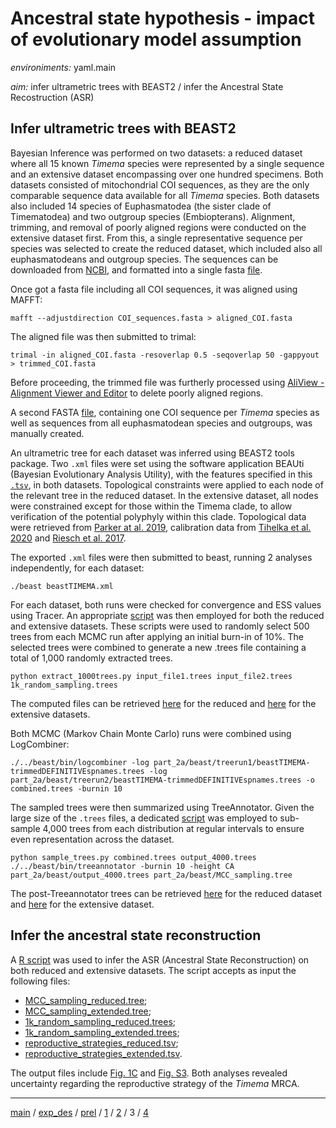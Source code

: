 # Ancestral state hypothesis - impact of evolutionary model assumption


*environiments:* yaml.main 


*aim:* infer ultrametric trees with BEAST2 / infer the Ancestral State Recostruction (ASR) 


## Infer ultrametric trees with BEAST2

Bayesian Inference was performed on two datasets: a reduced dataset where all 15 known *Timema* species were represented by a single sequence and an extensive dataset encompassing over one hundred specimens. Both datasets consisted of mitochondrial COI sequences, as they are the only comparable sequence data available for all *Timema* species. Both datasets also included 14 species of Euphasmatodea (the sister clade of Timematodea) and two outgroup species (Embiopterans).
Alignment, trimming, and removal of poorly aligned regions were conducted on the extensive dataset first. From this, a single representative sequence per species was selected to create the reduced dataset, which included also all euphasmatodeans and outgroup species. The sequences can be downloaded from [NCBI](https://www.ncbi.nlm.nih.gov/), and formatted into a single fasta [file](https://github.com/MattiaRag/timemaproject/blob/main/intermediate_files/all_COIseqs.fasta).

Once got a fasta file including all COI sequences, it was aligned using MAFFT:

```
mafft --adjustdirection COI_sequences.fasta > aligned_COI.fasta
```

The aligned file was then submitted to trimal:

```
trimal -in aligned_COI.fasta -resoverlap 0.5 -seqoverlap 50 -gappyout > trimmed_COI.fasta
```

Before proceeding, the trimmed file was furtherly processed using [AliView - Alignment Viewer and Editor](https://ormbunkar.se/aliview/) to delete poorly aligned regions.

A second FASTA [file](https://github.com/MattiaRag/timemaproject/blob/main/intermediate_files/trimmed_onesp_COIseqs_def.fasta), containing one COI sequence per *Timema* species as well as sequences from all euphasmatodean species and outgroups, was manually created.

An ultrametric tree for each dataset was inferred using BEAST2 tools package.
Two `.xml` files were set using the software application BEAUti (Bayesian Evolutionary Analysis Utility), with the features specified in this [`.tsv`](https://github.com/MattiaRag/timemaproject/blob/main/scripts/BEAUTI_feat.tsv), in both datasets. Topological constraints were applied to each node of the relevant tree in the reduced dataset. In the extensive dataset, all nodes were constrained except for those within the Timema clade, to allow verification of the potential polyphyly within this clade. Topological data were retrieved from [Parker at al. 2019](https://www.researchgate.net/publication/336424541_Sex-biased_gene_expression_is_repeatedly_masculinized_in_asexual_females), calibration data from [Tihelka et al. 2020](https://royalsocietypublishing.org/doi/10.1098/rsos.201689) and [Riesch et al. 2017](https://www.nature.com/articles/s41559-017-0082).

The exported `.xml` files were then submitted to beast, running 2 analyses independently, for each dataset:

```
./beast beastTIMEMA.xml
```

For each dataset, both runs were checked for convergence and ESS values using Tracer. An appropriate [script](https://github.com/MattiaRag/timemaproject/blob/main/scripts/extract_1000trees.py) was then employed for both the reduced and extensive datasets. These scripts were used to randomly select 500 trees from each MCMC run after applying an initial burn-in of 10%. The selected trees were combined to generate a new .trees file containing a total of 1,000 randomly extracted trees. 

```
python extract_1000trees.py input_file1.trees input_file2.trees 1k_random_sampling.trees
```

The computed files can be retrieved [here](https://github.com/MattiaRag/timemaproject/blob/main/intermediate_files/1k_random_sampling_reduced.trees) for the reduced and [here](https://github.com/MattiaRag/timemaproject/blob/main/intermediate_files/1k_random_sampling_extended.trees) for the extensive datasets.

Both MCMC (Markov Chain Monte Carlo) runs were combined using LogCombiner:

```
./../beast/bin/logcombiner -log part_2a/beast/treerun1/beastTIMEMA-trimmedDEFINITIVEspnames.trees -log part_2a/beast/treerun2/beastTIMEMA-trimmedDEFINITIVEspnames.trees -o combined.trees -burnin 10
```

The sampled trees were then summarized using TreeAnnotator. Given the large size of the `.trees` files, a dedicated [script](https://github.com/MattiaRag/timemaproject/blob/main/scripts/sample_trees.py) was employed to sub-sample 4,000 trees from each distribution at regular intervals to ensure even representation across the dataset.

```
python sample_trees.py combined.trees output_4000.trees
./../beast/bin/treeannotator -burnin 10 -height CA part_2a/beast/output_4000.trees part_2a/beast/MCC_sampling.tree
```

The post-Treeannotator trees can be retrieved [here](https://github.com/MattiaRag/timemaproject/blob/main/intermediate_files/MCC_sampling_reduced.tree) for the reduced dataset and [here](https://github.com/MattiaRag/timemaproject/blob/main/intermediate_files/MCC_sampling_extended.tree) for the extensive dataset.

## Infer the ancestral state reconstruction

A [R script](https://github.com/MattiaRag/timemaproject/blob/main/scripts/Rscripts/part_3.R) was used to infer the ASR (Ancestral State Reconstruction) on both reduced and extensive datasets. The script accepts as input the following files:
* [MCC_sampling_reduced.tree](https://github.com/MattiaRag/timemaproject/blob/main/intermediate_files/MCC_sampling_reduced.tree);
* [MCC_sampling_extended.tree](https://github.com/MattiaRag/timemaproject/blob/main/intermediate_files/MCC_sampling_extended.tree);
* [1k_random_sampling_reduced.trees](https://github.com/MattiaRag/timemaproject/blob/main/intermediate_files/1k_random_sampling_reduced.trees);
* [1k_random_sampling_extended.trees](https://github.com/MattiaRag/timemaproject/blob/main/intermediate_files/1k_random_sampling_extended.trees);
* [reproductive_strategies_reduced.tsv]();
* [reproductive_strategies_extended.tsv]().
 
The output files include [Fig. 1C](https://github.com/MattiaRag/timemaproject/blob/main/pictures/1C.pdf) and [Fig. S3](https://github.com/MattiaRag/timemaproject/blob/main/pictures/S3.pdf). Both analyses revealed uncertainty regarding the reproductive strategy of the *Timema* MRCA.



---


[main](https://github.com/MattiaRag/timemaproject/tree/main) /
[exp_des](https://github.com/MattiaRag/timemaproject/blob/main/markdowns/exp_design.md) /
[prel](https://github.com/MattiaRag/timemaproject/blob/main/markdowns/preliminary.md) /
[1](https://github.com/MattiaRag/timemaproject/blob/main/markdowns/part_1.md) /
[2](https://github.com/MattiaRag/timemaproject/blob/main/markdowns/part_2.md) /
3 /
[4](https://github.com/MattiaRag/timemaproject/blob/main/markdowns/part_4.md)  

